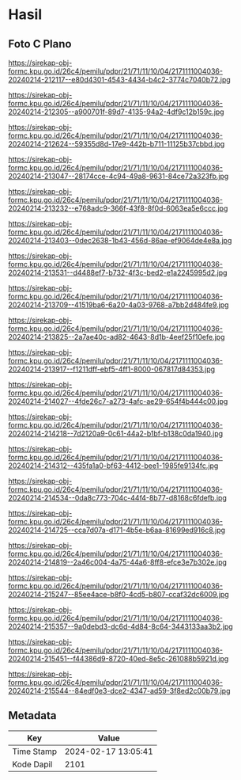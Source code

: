 # Hasil

## Foto C Plano

https://sirekap-obj-formc.kpu.go.id/26c4/pemilu/pdpr/21/71/11/10/04/2171111004036-20240214-212117--e80d4301-4543-4434-b4c2-3774c7040b72.jpg

https://sirekap-obj-formc.kpu.go.id/26c4/pemilu/pdpr/21/71/11/10/04/2171111004036-20240214-212305--a900701f-89d7-4135-94a2-4df9c12b159c.jpg

https://sirekap-obj-formc.kpu.go.id/26c4/pemilu/pdpr/21/71/11/10/04/2171111004036-20240214-212624--59355d8d-17e9-442b-b711-11125b37cbbd.jpg

https://sirekap-obj-formc.kpu.go.id/26c4/pemilu/pdpr/21/71/11/10/04/2171111004036-20240214-213047--28174cce-4c94-49a8-9631-84ce72a323fb.jpg

https://sirekap-obj-formc.kpu.go.id/26c4/pemilu/pdpr/21/71/11/10/04/2171111004036-20240214-213232--e768adc9-366f-43f8-8f0d-6063ea5e6ccc.jpg

https://sirekap-obj-formc.kpu.go.id/26c4/pemilu/pdpr/21/71/11/10/04/2171111004036-20240214-213403--0dec2638-1b43-456d-86ae-ef9064de4e8a.jpg

https://sirekap-obj-formc.kpu.go.id/26c4/pemilu/pdpr/21/71/11/10/04/2171111004036-20240214-213531--d4488ef7-b732-4f3c-bed2-e1a2245995d2.jpg

https://sirekap-obj-formc.kpu.go.id/26c4/pemilu/pdpr/21/71/11/10/04/2171111004036-20240214-213709--41519ba6-6a20-4a03-9768-a7bb2d484fe9.jpg

https://sirekap-obj-formc.kpu.go.id/26c4/pemilu/pdpr/21/71/11/10/04/2171111004036-20240214-213825--2a7ae40c-ad82-4643-8d1b-4eef25f10efe.jpg

https://sirekap-obj-formc.kpu.go.id/26c4/pemilu/pdpr/21/71/11/10/04/2171111004036-20240214-213917--f1211dff-ebf5-4ff1-8000-067817d84353.jpg

https://sirekap-obj-formc.kpu.go.id/26c4/pemilu/pdpr/21/71/11/10/04/2171111004036-20240214-214027--4fde26c7-a273-4afc-ae29-654f4b444c00.jpg

https://sirekap-obj-formc.kpu.go.id/26c4/pemilu/pdpr/21/71/11/10/04/2171111004036-20240214-214218--7d2120a9-0c61-44a2-b1bf-b138c0da1940.jpg

https://sirekap-obj-formc.kpu.go.id/26c4/pemilu/pdpr/21/71/11/10/04/2171111004036-20240214-214312--435fa1a0-bf63-4412-bee1-1985fe9134fc.jpg

https://sirekap-obj-formc.kpu.go.id/26c4/pemilu/pdpr/21/71/11/10/04/2171111004036-20240214-214534--0da8c773-704c-44f4-8b77-d8168c6fdefb.jpg

https://sirekap-obj-formc.kpu.go.id/26c4/pemilu/pdpr/21/71/11/10/04/2171111004036-20240214-214725--cca7d07a-d171-4b5e-b6aa-81699ed916c8.jpg

https://sirekap-obj-formc.kpu.go.id/26c4/pemilu/pdpr/21/71/11/10/04/2171111004036-20240214-214819--2a46c004-4a75-44a6-8ff8-efce3e7b302e.jpg

https://sirekap-obj-formc.kpu.go.id/26c4/pemilu/pdpr/21/71/11/10/04/2171111004036-20240214-215247--85ee4ace-b8f0-4cd5-b807-ccaf32dc6009.jpg

https://sirekap-obj-formc.kpu.go.id/26c4/pemilu/pdpr/21/71/11/10/04/2171111004036-20240214-215357--9a0debd3-dc6d-4d84-8c64-3443133aa3b2.jpg

https://sirekap-obj-formc.kpu.go.id/26c4/pemilu/pdpr/21/71/11/10/04/2171111004036-20240214-215451--f44386d9-8720-40ed-8e5c-261088b5921d.jpg

https://sirekap-obj-formc.kpu.go.id/26c4/pemilu/pdpr/21/71/11/10/04/2171111004036-20240214-215544--84edf0e3-dce2-4347-ad59-3f8ed2c00b79.jpg


## Metadata

| Key        | Value               |
| ---------- | ------------------- |
| Time Stamp | 2024-02-17 13:05:41 |
| Kode Dapil | 2101                |



